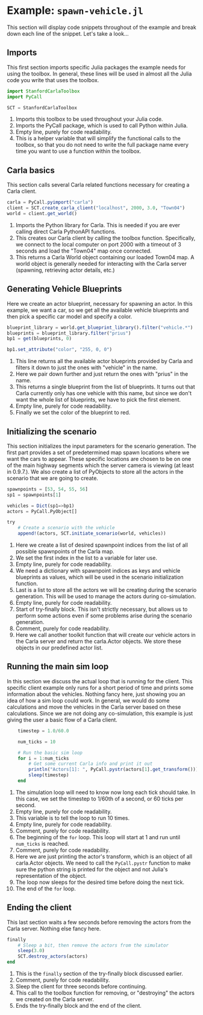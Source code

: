 # Example: `spawn-vehicle.jl`

This section will display code snippets throughout of the example and break down
each line of the snippet. Let's take a look...

## Imports

This first section imports specific Julia packages the example needs for using
the toolbox. In general, these lines will be used in almost all the Julia code
you write that uses the toolbox.

```julia
import StanfordCarlaToolbox
import PyCall

SCT = StanfordCarlaToolbox
```

1. Imports this toolbox to be used throughout your Julia code.
2. Imports the PyCall package, which is used to call Python within Julia.
3. Empty line, purely for code readability.
4. This is a helper variable that will simplify the functional calls to the
toolbox, so that you do not need to write the full package name every time you
want to use a function within the toolbox.

## Carla basics

This section calls several Carla related functions necessary for creating a
Carla client.

```julia
carla = PyCall.pyimport("carla")
client = SCT.create_carla_client("localhost", 2000, 3.0, "Town04")
world = client.get_world()
```

1. Imports the Python library for Carla. This is needed if you are ever calling
   direct Carla PythonAPI functions. 
2. This creates our Carla client by calling the toolbox function. Specifically,
   we connect to the local computer on port 2000 with a timeout of 3 seconds and
   load the "Town04" map once connected.
3. This returns a Carla World object containing our loaded Town04 map. A world
   object is generally needed for interacting with the Carla server (spawning,
   retrieving actor details, etc.)

## Generating Vehicle Blueprints

Here we create an actor blueprint, necessary for spawning an actor. In this
example, we want a car, so we get all the available vehicle blueprints and then
pick a specific car model and specify a color.

```julia
blueprint_library = world.get_blueprint_library().filter("vehicle.*")
blueprints = blueprint_library.filter("prius")
bp1 = get(blueprints, 0)

bp1.set_attribute("color", "255, 0, 0")
```

1. This line returns all the available actor blueprints provided by Carla and
   filters it down to just the ones with "vehicle" in the name.
2. Here we pair down further and just return the ones with "prius" in the name.
3. This returns a single blueprint from the list of blueprints. It turns out
   that Carla currently only has one vehicle with this name, but since we don't
   want the whole list of blueprints, we have to pick the first element.
4. Empty line, purely for code readability.
5. Finally we set the color of the blueprint to red.

## Initializing the scenario

This section initializes the input parameters for the scenario generation. The
first part provides a set of predetermined map spawn locations where we want the
cars to appear. These specific locations are chosen to be on one of the main
highway segments which the server camera is viewing (at least in 0.9.7.). We
also create a list of PyObjects to store all the actors in the scenario that we
are going to create.

```julia
spawnpoints = [53, 54, 55, 56]
sp1 = spawnpoints[1]

vehicles = Dict(sp1=>bp1)
actors = PyCall.PyObject[]

try
    # Create a scenario with the vehicle
    append!(actors, SCT.initiate_scenario(world, vehicles))
```

1. Here we create a list of desired spawnpoint indices from the list of all
   possible spawnpoints of the Carla map.
2. We set the first index in the list to a variable for later use.
3. Empty line, purely for code readability.
4. We need a dictionary with spawnpoint indices as keys and vehicle blueprints
   as values, which will be used in the scenario initialization function.
5. Last is a list to store all the actors we will be creating during the
   scenario generation. This will be used to manage the actors during
   co-simulation.
6. Empty line, purely for code readability.
7. Start of try-finally block. This isn't strictly necessary, but allows us to
   perform some actions even if some problems arise during the scenario
   generation.
8. Comment, purely for code readability.
9. Here we call another toolkit function that will create our vehicle actors in
   the Carla server and return the carla.Actor objects. We store these objects
   in our predefined actor list. 

## Running the main sim loop

In this section we discuss the actual loop that is running for the client. This
specific client example only runs for a short period of time and prints some
information about the vehicles. Nothing fancy here, just showing you an idea of
how a sim loop could work. In general, we would do some calculations and move
the vehicles in the Carla server based on these calculations. Since we are not
doing any co-simulation, this example is just giving the user a basic flow of
a Carla client.

```julia
    timestep = 1.0/60.0

    num_ticks = 10

    # Run the basic sim loop
    for i = 1:num_ticks
        # Get some current Carla info and print it out
        println("Actors[1]: ", PyCall.pystr(actors[1].get_transform()))
        sleep(timestep)
    end
```

1. The simulation loop will need to know now long each tick should take. In this
   case, we set the timestep to 1/60th of a second, or 60 ticks per second.
2. Empty line, purely for code readability.
3. This variable is to tell the loop to run 10 times.
4. Empty line, purely for code readability.
5. Comment, purely for code readability.
6. The beginning of the `for` loop. This loop will start at 1 and run until
   `num_ticks` is reached.
7. Comment, purely for code readability.
8. Here we are just printing the actor's transform, which is an object of all
   carla.Actor objects. We need to call the `PyCall.pystr` function to make sure
   the python string is printed for the object and not Julia's representation of
   the object.
9. The loop now sleeps for the desired time before doing the next tick.
10. The end of the `for` loop.

## Ending the client

This last section waits a few seconds before removing the actors from the Carla
server. Nothing else fancy here.

```julia
finally
    # Sleep a bit, then remove the actors from the simulator
    sleep(3.0)
    SCT.destroy_actors(actors)
end
```

1. This is the `finally` section of the try-finally block discussed earlier.
2. Comment, purely for code readability.
3. Sleep the client for three seconds before continuing.
4. This call to the toolbox function for removing, or "destroying" the actors we
   created on the Carla server.
5. Ends the try-finally block and the end of the client.
